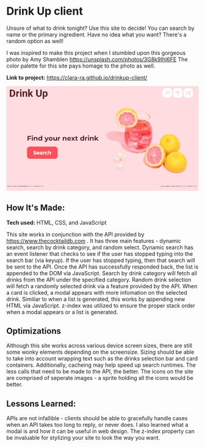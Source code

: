 # Drink Up client
Unsure of what to drink tonight? Use this site to decide! You can search by name or the primary ingredient. Have no idea what you want? There's a random option as well!

I was inspired to make this project when I stumbled upon this gorgeous photo by Amy Shamblen https://unsplash.com/photos/3G8k9IhI6FE
The color palette for this site pays homage to the photo as well.

**Link to project:** https://clara-ra.github.io/drinkup-client/

![alt text](https://github.com/Clara-ra/drinkup-client/blob/main/assets/screenshot.png)

## How It's Made:

**Tech used:** HTML, CSS, and JavaScript

This site works in conjunction with the API provided by https://www.thecocktaildb.com .
It has three main features - dynamic search, search by drink category, and random select. 
Dynamic search has an event listener that checks to see if the user has stopped typing into the search bar (via keyup). If the user has stopped typing, then that search will be sent to the API. Once the API has successfully responded back, the list is appended to the DOM via JavaScript. 
Search by drink category will fetch all drinks from the API under the specified category. 
Random drink selection will fetch a randomly selected drink via a feature provided by the API.
When a card is clicked, a modal appears with more infomation on the selected drink. Similiar to when a list is generated, this works by appending new HTML via JavaScript. z-index was utilized to ensure the proper stack order when a modal appears or a list is generated.

## Optimizations

Although this site works across various device screen sizes, there are still some wonky elements depending on the screensize. Sizing should be able to take into account wrapping text such as the drinks selection bar and card containers.
Additionally, cacheing may help speed up search runtimes. The less calls that need to be made to the API, the better.
The icons on the site are comprised of seperate images - a sprite holding all the icons would be better.


## Lessons Learned:

APIs are not infallible - clients should be able to gracefully handle cases when an API takes too long to reply, or never does. I also learned what a modal is and how it can be useful in web design. The z-index property can be invaluable for stylizing your site to look the way you want.

